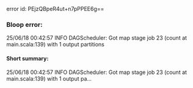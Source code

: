 error id: PEjzQBpeR4ut+n7pPPEE6g==
### Bloop error:

25/06/18 00:42:57 INFO DAGScheduler: Got map stage job 23 (count at main.scala:139) with 1 output partitions
#### Short summary: 

25/06/18 00:42:57 INFO DAGScheduler: Got map stage job 23 (count at main.scala:139) with 1 output pa...